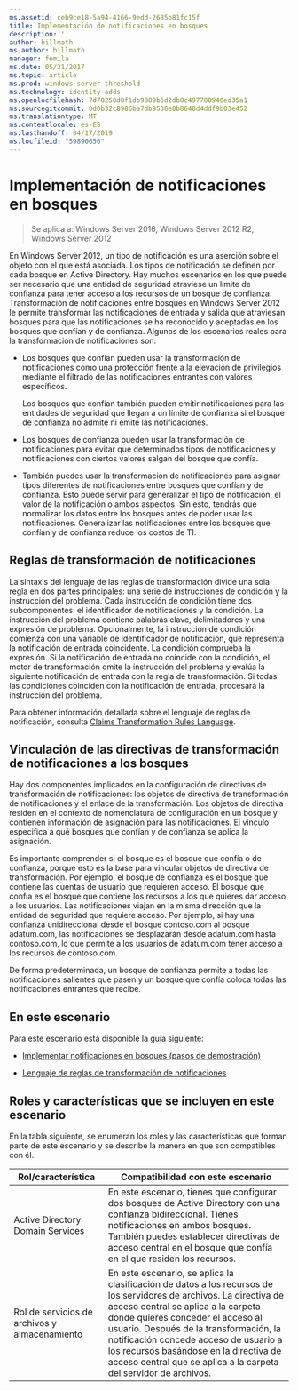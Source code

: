 ```yaml
---
ms.assetid: ceb9ce18-5a94-4166-9edd-2685b81fc15f
title: Implementación de notificaciones en bosques
description: ''
author: billmath
ms.author: billmath
manager: femila
ms.date: 05/31/2017
ms.topic: article
ms.prod: windows-server-threshold
ms.technology: identity-adds
ms.openlocfilehash: 7d78258d8f1db9889b6d2db8c497780940ed35a1
ms.sourcegitcommit: 0d0b32c8986ba7db9536e0b8648d4ddf9b03e452
ms.translationtype: MT
ms.contentlocale: es-ES
ms.lasthandoff: 04/17/2019
ms.locfileid: "59890656"
---
```

# <a name="deploy-claims-across-forests"></a>Implementación de notificaciones en bosques

>Se aplica a: Windows Server 2016, Windows Server 2012 R2, Windows Server 2012

En Windows Server 2012, un tipo de notificación es una aserción sobre el objeto con el que está asociada. Los tipos de notificación se definen por cada bosque en Active Directory. Hay muchos escenarios en los que puede ser necesario que una entidad de seguridad atraviese un límite de confianza para tener acceso a los recursos de un bosque de confianza. Transformación de notificaciones entre bosques en Windows Server 2012 le permite transformar las notificaciones de entrada y salida que atraviesan bosques para que las notificaciones se ha reconocido y aceptadas en los bosques que confían y de confianza. Algunos de los escenarios reales para la transformación de notificaciones son:  
  
-   Los bosques que confían pueden usar la transformación de notificaciones como una protección frente a la elevación de privilegios mediante el filtrado de las notificaciones entrantes con valores específicos.  
  
    Los bosques que confían también pueden emitir notificaciones para las entidades de seguridad que llegan a un límite de confianza si el bosque de confianza no admite ni emite las notificaciones.  
  
-   Los bosques de confianza pueden usar la transformación de notificaciones para evitar que determinados tipos de notificaciones y notificaciones con ciertos valores salgan del bosque que confía.  
  
-   También puedes usar la transformación de notificaciones para asignar tipos diferentes de notificaciones entre bosques que confían y de confianza. Esto puede servir para generalizar el tipo de notificación, el valor de la notificación o ambos aspectos. Sin esto, tendrás que normalizar los datos entre los bosques antes de poder usar las notificaciones. Generalizar las notificaciones entre los bosques que confían y de confianza reduce los costos de TI.  
  
## <a name="claim-transformation-rules"></a>Reglas de transformación de notificaciones  
La sintaxis del lenguaje de las reglas de transformación divide una sola regla en dos partes principales: una serie de instrucciones de condición y la instrucción del problema. Cada instrucción de condición tiene dos subcomponentes: el identificador de notificaciones y la condición. La instrucción del problema contiene palabras clave, delimitadores y una expresión de problema. Opcionalmente, la instrucción de condición comienza con una variable de identificador de notificación, que representa la notificación de entrada coincidente. La condición comprueba la expresión. Si la notificación de entrada no coincide con la condición, el motor de transformación omite la instrucción del problema y evalúa la siguiente notificación de entrada con la regla de transformación. Si todas las condiciones coinciden con la notificación de entrada, procesará la instrucción del problema.  
  
Para obtener información detallada sobre el lenguaje de reglas de notificación, consulta [Claims Transformation Rules Language](Claims-Transformation-Rules-Language.md).  
  
## <a name="linking-claim-transformation-policies-to-forests"></a>Vinculación de las directivas de transformación de notificaciones a los bosques  
Hay dos componentes implicados en la configuración de directivas de transformación de notificaciones: los objetos de directiva de transformación de notificaciones y el enlace de la transformación. Los objetos de directiva residen en el contexto de nomenclatura de configuración en un bosque y contienen información de asignación para las notificaciones. El vínculo especifica a qué bosques que confían y de confianza se aplica la asignación.  
  
Es importante comprender si el bosque es el bosque que confía o de confianza, porque esto es la base para vincular objetos de directiva de transformación. Por ejemplo, el bosque de confianza es el bosque que contiene las cuentas de usuario que requieren acceso. El bosque que confía es el bosque que contiene los recursos a los que quieres dar acceso a los usuarios. Las notificaciones viajan en la misma dirección que la entidad de seguridad que requiere acceso. Por ejemplo, si hay una confianza unidireccional desde el bosque contoso.com al bosque adatum.com, las notificaciones se desplazarán desde adatum.com hasta contoso.com, lo que permite a los usuarios de adatum.com tener acceso a los recursos de contoso.com.  
  
De forma predeterminada, un bosque de confianza permite a todas las notificaciones salientes que pasen y un bosque que confía coloca todas las notificaciones entrantes que recibe.  
  
## <a name="in-this-scenario"></a>En este escenario  
Para este escenario está disponible la guía siguiente:  
  
-   [Implementar notificaciones en bosques &#40;pasos de demostración&#41;](Deploy-Claims-Across-Forests--Demonstration-Steps-.md)  
  
-   [Lenguaje de reglas de transformación de notificaciones](Claims-Transformation-Rules-Language.md)  
  
## <a name="BKMK_NEW"></a>Roles y características que se incluyen en este escenario  
En la tabla siguiente, se enumeran los roles y las características que forman parte de este escenario y se describe la manera en que son compatibles con él.  
  
|Rol/característica|Compatibilidad con este escenario|  
|-----------------|---------------------------------|  
|Active Directory Domain Services|En este escenario, tienes que configurar dos bosques de Active Directory con una confianza bidireccional. Tienes notificaciones en ambos bosques. También puedes establecer directivas de acceso central en el bosque que confía en el que residen los recursos.|  
|Rol de servicios de archivos y almacenamiento|En este escenario, se aplica la clasificación de datos a los recursos de los servidores de archivos. La directiva de acceso central se aplica a la carpeta donde quieres conceder el acceso al usuario. Después de la transformación, la notificación concede acceso de usuario a los recursos basándose en la directiva de acceso central que se aplica a la carpeta del servidor de archivos.|  
  


